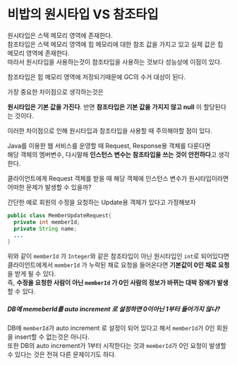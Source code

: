 # 비밥의 원시타입 VS 참조타입

원시타입은 스택 메모리 영역에 존재한다.  
참조타입은 스택 메모리 영역에 힙 메모리에 대한 참조 값을 가지고 있고 실제 값은 힙 메모리 영역에 존재한다.  
따라서 원시타입을 사용하는것이 참조타입을 사용하는 것보다 성능상에 이점이 있다.

참조타입은 힙 메모리 영역에 저장되기때문에 GC의 수거 대상이 된다.

가장 중요한 차이점으로 생각하는것은 

**원시타입은 기본 값을 가진다**. 반면 **참조타입은 기본 값을 가지지 않고 null** 이 할당된다는 것이다.

이러한 차이점으로 인해 원시타입과 참조타입을 사용할 때 주의해야할 점이 있다.

Java를 이용한 웹 서비스를 운영할 때 Request, Response용 객체를 다룬다면  
해당 객체의 멤버변수, 다시말해 **인스턴스 변수는 참조타입을 쓰는 것이 안전하다**고 생각한다.

클라이언트에게 Request 객체를 받을 때 해당 객체에 인스턴스 변수가 원시타입이라면 어떠한 문제가 발생할 수 있을까?

간단한 예로 회원의 수정을 요청하는 Update용 객체가 있다고 가정해보자

```java
public class MemberUpdateRequest{
  private int memberId;
  private String name;
  ...
}
```

위와 같이 `memberId` 가 `Integer`와 같은 참조타입이 아닌 원시타입인 `int`로 되어있다면  
클라이언트에게서 `memberId` 가 누락된 채로 요청을 들어온다면 **기본값이 0인 채로 요청**을 받게 될 수 있다.  
즉, **수정을 요청한 사람이 아닌 `memberId` 가 0인 사람의 정보가 바뀌는 대박 장애가 발생**할 수 있다.

##### DB에 memeberId를 auto increment 로 설정하면 0이아닌 1부터 들어가지 않나?

DB에 `memberId`가 auto increment 로 설정이 되어 있다고 해서 `memberId`가 0인 회원을 insert할 수 없는것은 아니다.  
또한 DB의 auto increment가 1부터 시작한다는 것과 `memberId`가 0인 요청이 발생할 수 있다는 것은 전혀 다른 문제이기도 하다.